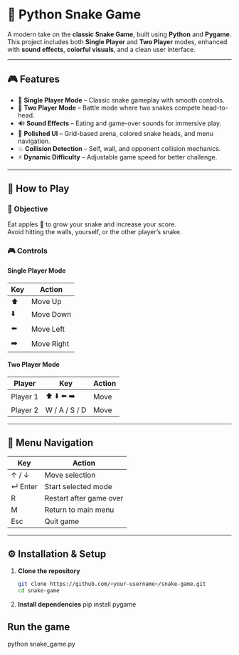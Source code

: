 # 🐍 Python Snake Game

A modern take on the **classic Snake Game**, built using **Python** and **Pygame**.  
This project includes both **Single Player** and **Two Player** modes, enhanced with **sound effects**, **colorful visuals**, and a clean user interface.

---

## 🎮 Features

- 🧍 **Single Player Mode** – Classic snake gameplay with smooth controls.  
- 👥 **Two Player Mode** – Battle mode where two snakes compete head-to-head.  
- 🔊 **Sound Effects** – Eating and game-over sounds for immersive play.  
- 🎨 **Polished UI** – Grid-based arena, colored snake heads, and menu navigation.  
- 💥 **Collision Detection** – Self, wall, and opponent collision mechanics.  
- ⚡ **Dynamic Difficulty** – Adjustable game speed for better challenge.

---

## 🧠 How to Play

### 🎯 Objective
Eat apples 🍎 to grow your snake and increase your score.  
Avoid hitting the walls, yourself, or the other player’s snake.

### 🎮 Controls

#### **Single Player Mode**
| Key | Action |
|-----|--------|
| ⬆️ | Move Up |
| ⬇️ | Move Down |
| ⬅️ | Move Left |
| ➡️ | Move Right |

#### **Two Player Mode**
| Player | Key | Action |
|---------|-----|--------|
| Player 1 | ⬆️ ⬇️ ⬅️ ➡️ | Move |
| Player 2 | W / A / S / D | Move |

---

## 🧩 Menu Navigation

| Key | Action |
|-----|--------|
| ↑ / ↓ | Move selection |
| ↵ Enter | Start selected mode |
| R | Restart after game over |
| M | Return to main menu |
| Esc | Quit game |

---

## ⚙️ Installation & Setup

1. **Clone the repository**
   ```bash
   git clone https://github.com/<your-username>/snake-game.git
   cd snake-game
   
2. **Install dependencies**
    pip install pygame

## Run the game
  python snake_game.py
